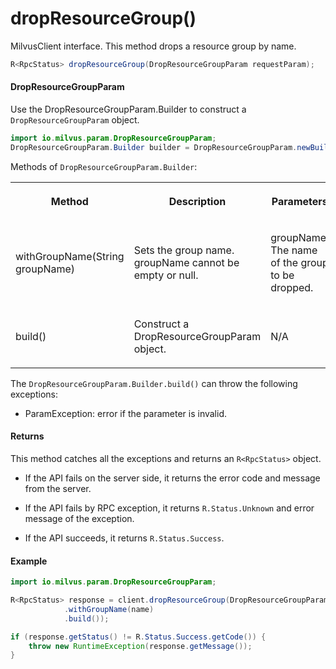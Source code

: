 # dropResourceGroup()

MilvusClient interface. This method drops a resource group by name.

```java
R<RpcStatus> dropResourceGroup(DropResourceGroupParam requestParam);
```

#### DropResourceGroupParam

Use the DropResourceGroupParam.Builder to construct a `DropResourceGroupParam` object.

```java
import io.milvus.param.DropResourceGroupParam;
DropResourceGroupParam.Builder builder = DropResourceGroupParam.newBuilder();
```

Methods of `DropResourceGroupParam.Builder`:

<table>
    <tr>
        <th><p>Method</p></th>
        <th><p>Description</p></th>
        <th><p>Parameters</p></th>
    </tr>
    <tr>
        <td><p>withGroupName(String groupName)</p></td>
        <td><p>Sets the group name. groupName cannot be empty or null.</p></td>
        <td><p>groupName: The name of the group to be dropped.</p></td>
    </tr>
    <tr>
        <td><p>build()</p></td>
        <td><p>Construct a DropResourceGroupParam object.</p></td>
        <td><p>N/A</p></td>
    </tr>
</table>

The `DropResourceGroupParam.Builder.build()` can throw the following exceptions:

- ParamException: error if the parameter is invalid.

#### Returns

This method catches all the exceptions and returns an `R<RpcStatus>` object.

- If the API fails on the server side, it returns the error code and message from the server.

- If the API fails by RPC exception, it returns `R.Status.Unknown` and error message of the exception.

- If the API succeeds, it returns `R.Status.Success`.

#### Example

```java
import io.milvus.param.DropResourceGroupParam;

R<RpcStatus> response = client.dropResourceGroup(DropResourceGroupParam.newBuilder()
            .withGroupName(name)
            .build());

if (response.getStatus() != R.Status.Success.getCode()) {
    throw new RuntimeException(response.getMessage());
}
```
